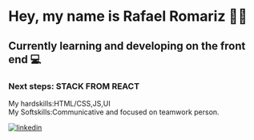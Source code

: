
# Hey, my name is Rafael Romariz 🙋‍♂️


## 	Currently learning and developing on the front end 💻
### Next steps: STACK FROM REACT 
My hardskills:HTML/CSS,JS,UI      
My Softskills:Communicative and focused on teamwork person.

[![linkedin](https://img.shields.io/badge/linkedin-0A66C2?style=for-the-badge&logo=linkedin&logoColor=white)](https://www.linkedin.com/in/rafael-romariz-b2b45322b/)



